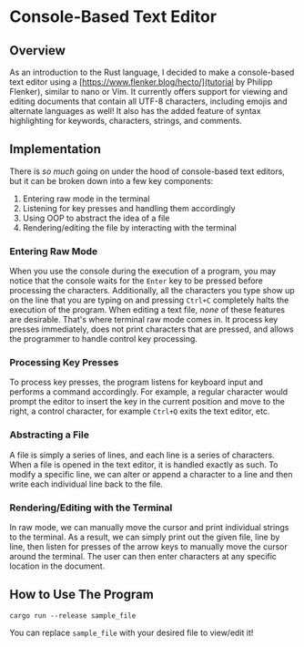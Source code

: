 # Console-Based Text Editor

## Overview

As an introduction to the Rust language, I decided to make a console-based text editor using a [https://www.flenker.blog/hecto/](tutorial by Philipp Flenker), similar to nano or Vim. It currently offers support for viewing and editing documents that contain all UTF-8 characters, including emojis and alternate languages as well! It also has the added feature of syntax highlighting for keywords, characters, strings, and comments.
## Implementation

There is *so much* going on under the hood of console-based text editors, but it can be broken down into a few key components:

1. Entering raw mode in the terminal
2. Listening for key presses and handling them accordingly
3. Using OOP to abstract the idea of a file
4. Rendering/editing the file by interacting with the terminal

### Entering Raw Mode
When you use the console during the execution of a program, you may notice that the console waits for the `Enter` key to be pressed before processing the characters. Additionally, all the characters you type show up on the line that you are typing on and pressing `Ctrl+C` completely halts the execution of the program. When editing a text file, *none* of these features are desirable. That's where terminal raw mode comes in. It process key presses immediately, does not print characters that are pressed, and allows the programmer to handle control key processing.

### Processing Key Presses
To process key presses, the program listens for keyboard input and performs a command accordingly. For example, a regular character would prompt the editor to insert the key in the current position and move to the right, a control character, for example `Ctrl+Q` exits the text editor, etc.

### Abstracting a File
A file is simply a series of lines, and each line is a series of characters. When a file is opened in the text editor, it is handled exactly as such. To modify a specific line, we can alter or append a character to a line and then write each individual line back to the file.

### Rendering/Editing with the Terminal
In raw mode, we can manually move the cursor and print individual strings to the terminal. As a result, we can simply print out the given file, line by line, then listen for presses of the arrow keys to manually move the cursor around the terminal. The user can then enter characters at any specific location in the document.

## How to Use The Program

    cargo run --release sample_file

You can replace `sample_file` with your desired file to view/edit it!